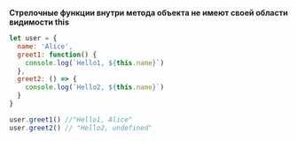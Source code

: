 **Стрелочные функции внутри метода объекта не имеют своей области видимости this**

```js
let user = {
  name: 'Alice',
  greet1: function() {
    console.log(`Hello1, ${this.name}`)
  },
  greet2: () => {
    console.log(`Hello2, ${this.name}`)
  }
}

user.greet1() //"Hello1, Alice"
user.greet2() // "Hello2, undefined"
```
